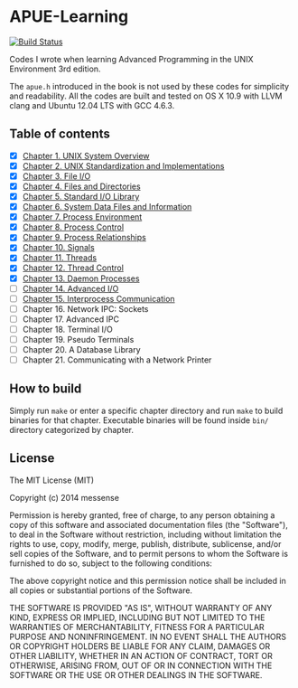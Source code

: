 APUE-Learning
=============

[![Build Status](https://travis-ci.org/messense/APUE-Learning.svg?branch=master)](https://travis-ci.org/messense/APUE-Learning)

Codes I wrote when learning Advanced Programming in the UNIX Environment 3rd edition.

The `apue.h` introduced in the book is not used by these codes for simplicity and readability. All the codes are built and tested on OS X 10.9 with LLVM clang and Ubuntu 12.04 LTS with GCC 4.6.3.

## Table of contents

- [X] [Chapter 1.   UNIX System Overview](Chapter-1/)
- [X] [Chapter 2.  UNIX Standardization and Implementations](Chapter-2/)
- [X] [Chapter 3.  File I/O](Chapter-3)
- [X] [Chapter 4.  Files and Directories](Chapter-4)
- [X] [Chapter 5.  Standard I/O Library](Chapter-5)
- [X] [Chapter 6.  System Data Files and Information](Chapter-6)
- [X] [Chapter 7.  Process Environment](Chapter-7)
- [X] [Chapter 8.  Process Control](Chapter-8)
- [X] [Chapter 9.  Process Relationships](Chapter-9)
- [X] [Chapter 10.  Signals](Chapter-10)
- [X] [Chapter 11.  Threads](Chapter-11)
- [X] [Chapter 12.  Thread Control](Chapter-12)
- [X] [Chapter 13.  Daemon Processes](Chatper-13)
- [ ] [Chapter 14.  Advanced I/O](Chapter-14)
- [ ] [Chapter 15.  Interprocess Communication](Chapter-15)
- [ ] Chapter 16.  Network IPC: Sockets
- [ ] Chapter 17.  Advanced IPC
- [ ] Chapter 18.  Terminal I/O
- [ ] Chapter 19.  Pseudo Terminals
- [ ] Chapter 20.  A Database Library
- [ ] Chapter 21.  Communicating with a Network Printer

## How to build

Simply run `make` or enter a specific chapter directory and run `make` to build binaries for that chapter. Executable binaries will be found inside `bin/` directory categorized by chapter.

## License

The MIT License (MIT)

Copyright (c) 2014 messense

Permission is hereby granted, free of charge, to any person obtaining a copy
of this software and associated documentation files (the "Software"), to deal
in the Software without restriction, including without limitation the rights
to use, copy, modify, merge, publish, distribute, sublicense, and/or sell
copies of the Software, and to permit persons to whom the Software is
furnished to do so, subject to the following conditions:

The above copyright notice and this permission notice shall be included in all
copies or substantial portions of the Software.

THE SOFTWARE IS PROVIDED "AS IS", WITHOUT WARRANTY OF ANY KIND, EXPRESS OR
IMPLIED, INCLUDING BUT NOT LIMITED TO THE WARRANTIES OF MERCHANTABILITY,
FITNESS FOR A PARTICULAR PURPOSE AND NONINFRINGEMENT. IN NO EVENT SHALL THE
AUTHORS OR COPYRIGHT HOLDERS BE LIABLE FOR ANY CLAIM, DAMAGES OR OTHER
LIABILITY, WHETHER IN AN ACTION OF CONTRACT, TORT OR OTHERWISE, ARISING FROM,
OUT OF OR IN CONNECTION WITH THE SOFTWARE OR THE USE OR OTHER DEALINGS IN THE
SOFTWARE.
